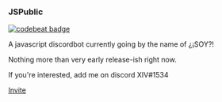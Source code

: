 ### JSPublic
[![codebeat badge](https://codebeat.co/badges/17282f48-e551-40e0-a254-ee41d6041238)](https://codebeat.co/projects/github-com-realxiv-jspublic)

A javascript discordbot currently going by the name of ¿¡SOY?!

Nothing more than very early release-ish right now.

If you're interested, add me on discord XIV#1534

[Invite](https://discordapp.com/oauth2/authorize?&client_id=251034567857799169&scope=bot&permissions=8)



